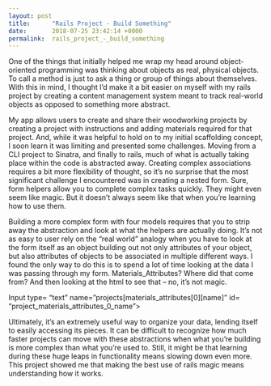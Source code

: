 ```yaml
---
layout: post
title:      "Rails Project - Build Something"
date:       2018-07-25 23:42:14 +0000
permalink:  rails_project_-_build_something
---
```



One of the things that initially helped me wrap my head around object-oriented programming was thinking about objects as real, physical objects. To call a method is just to ask a thing or group of things about themselves. With this in mind, I thought I’d make it a bit easier on myself with my rails project by creating a content management system meant to track real-world objects as opposed to something more abstract. 

My app allows users to create and share their woodworking projects by creating a project with instructions and adding materials required for that project. And, while it was helpful to hold on to my initial scaffolding concept, I soon learn it was limiting and presented some challenges. Moving from a CLI project to Sinatra, and finally to rails, much of what is actually taking place within the code is abstracted away. Creating complex associations requires a bit more flexibility of thought, so it’s no surprise that the most significant challenge I encountered was in creating a nested form. Sure, form helpers allow you to complete complex tasks quickly. They might even seem like magic. But it doesn’t always seem like that when you’re learning how to use them.

Building a more complex form with four models requires that you to strip away the abstraction and look at what the helpers are actually doing. It’s not as easy to user rely on the “real world” analogy when you have to look at the form itself as an object building out not only attributes of your object, but also attributes of objects to be associated in multiple different ways. I found the only way to do this is to spend a lot of time looking at the data I was passing through my form. Materials_Attributes? Where did that come from? And then looking at the html to see that – no, it’s not magic. 

Input type= “text” name=”projects[materials_attributes[0][name]” id= “project_materials_attributes_0_name”>

Ultimately, it’s an extremely useful way to organize your data, lending itself to easily accessing its pieces. 
It can be difficult to recognize how much faster projects can move with these abstractions when what you’re building is more complex than what you’re used to. Still, it might be that learning during these huge leaps in functionality means slowing down even more. This project showed me that making the best use of rails magic means understanding how it works.

